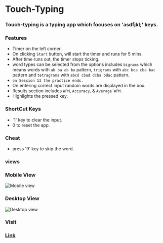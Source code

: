 # Touch-Typing

### Touch-typing is a typing app which focuses on 'asdfjkl;' keys.

### Features

- Timer on the left corner.
- On clicking `Start` button, will start the timer and runs for 5 mins.
- After time runs out, the timer stops ticking.
- word types can be selected from the options includes `bigrams` which means words with `ab ba ab ba` pattern, `trigrams` with `abc bca cba bac` pattern and `tetragrams` with `abcd cbad dcba bdac` pattern.
- `on Session 13 the practice ends.`
- On entering correct input random words are displayed in the box.
- Results section includes `WPM`, `Accuracy`, & `Average WPM`.
- Highlights the pressed key.

### ShortCut Keys
- '1' key to clear the input.
- 0 to reset the app.

### Cheat
- press '9' key to skip the word.

### views 

### Mobile View
 ![Mobile view](https://res.cloudinary.com/dx8csuvrh/image/upload/v1704210995/touch-typing/Screenshot_373_w4xrl0.png)

### Desktop View

 ![Desktop view](https://res.cloudinary.com/dx8csuvrh/image/upload/v1704210994/touch-typing/Screenshot_371_y0xauq.png)


### Visit

### [Link](https://touch-typing-git-main-shaan057s-projects.vercel.app/)